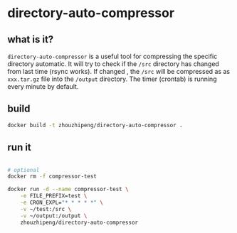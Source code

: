 # directory-auto-compressor

## what is it?

`directory-auto-compressor` is a useful tool for compressing the specific directory automatic. It will try to 
check if  the `/src` directory has changed from last time (rsync works). If changed , the `/src` will be compressed as 
as  `xxx.tar.gz` file into the `/output` directory.  The timer (crontab) is running every minute by default.




## build 
```bash
docker build -t zhouzhipeng/directory-auto-compressor .

```

## run it

```bash

# optional 
docker rm -f compressor-test

docker run -d --name compressor-test \
    -e FILE_PREFIX=test \
    -e CRON_EXPL="* * * * *" \
    -v ~/test:/src \
    -v ~/output:/output \
    zhouzhipeng/directory-auto-compressor
```